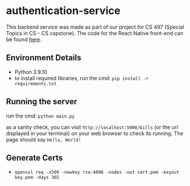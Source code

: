 # authentication-service
This backend service was made as part of our project for CS 497 (Special Topics in CS - CS capstone). The code for the React Native front-end can be found [here](https://github.com/CS497-BillBoard/frontend).

## Environment Details
- Python 3.9.10
- to install required libraries, run the cmd: `pip install -r requirements.txt`

## Running the server
run the cmd: `python main.py`

as a sanity check, you can visit `http://localhost:5000/bills` (or the url displayed in your terminal) on your web browser to check its running. The page
should say `Hello, World!`

## Generate Certs
- `openssl req -x509 -newkey rsa:4096 -nodes -out cert.pem -keyout key.pem -days 365`

